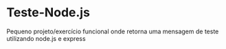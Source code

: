 # Teste-Node.js
Pequeno projeto/exercício funcional onde retorna uma mensagem de teste utilizando node.js e express
